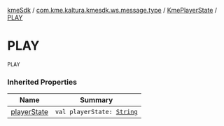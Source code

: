 [kmeSdk](../../index.md) / [com.kme.kaltura.kmesdk.ws.message.type](../index.md) / [KmePlayerState](index.md) / [PLAY](./-p-l-a-y.md)

# PLAY

`PLAY`

### Inherited Properties

| Name | Summary |
|---|---|
| [playerState](player-state.md) | `val playerState: `[`String`](https://kotlinlang.org/api/latest/jvm/stdlib/kotlin/-string/index.html) |
